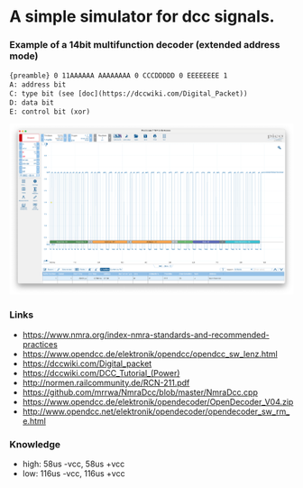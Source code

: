 # A simple simulator for dcc signals.

### Example of a 14bit multifunction decoder (extended address mode)
```
{preamble} 0 11AAAAAA AAAAAAAA 0 CCCDDDDD 0 EEEEEEEE 1
A: address bit
C: type bit (see [doc](https://dccwiki.com/Digital_Packet))
D: data bit
E: control bit (xor)
```

<img src="example-multifunction-decoder-signal.png" width="800px" />


### Links
- https://www.nmra.org/index-nmra-standards-and-recommended-practices
- https://www.opendcc.de/elektronik/opendcc/opendcc_sw_lenz.html
- https://dccwiki.com/Digital_packet
- https://dccwiki.com/DCC_Tutorial_(Power)
- http://normen.railcommunity.de/RCN-211.pdf
- https://github.com/mrrwa/NmraDcc/blob/master/NmraDcc.cpp
- https://www.opendcc.de/elektronik/opendecoder/OpenDecoder_V04.zip
- http://www.opendcc.net/elektronik/opendecoder/opendecoder_sw_rm_e.html


### Knowledge
- high: 58us -vcc, 58us +vcc
- low: 116us -vcc, 116us +vcc
